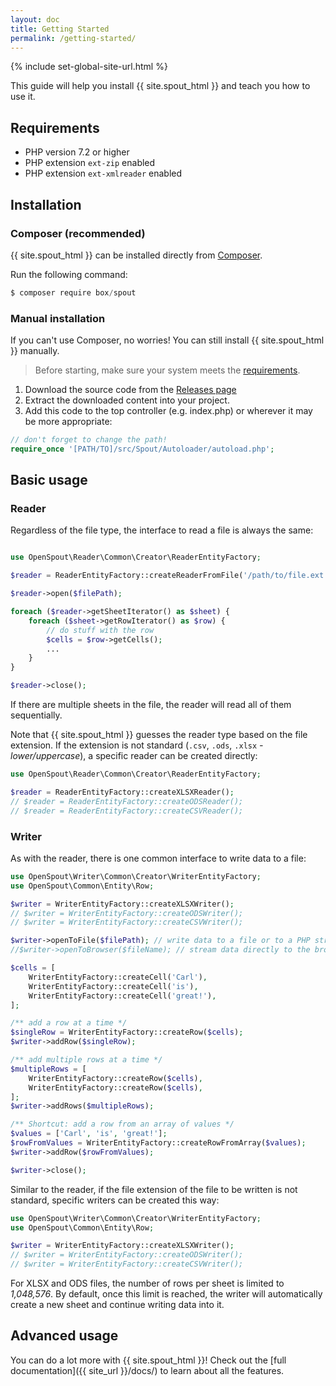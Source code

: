 ```yaml
---
layout: doc
title: Getting Started
permalink: /getting-started/
---
```


{% include set-global-site-url.html %}

This guide will help you install {{ site.spout_html }} and teach you how to use it.

## Requirements

* PHP version 7.2 or higher
* PHP extension `ext-zip` enabled
* PHP extension `ext-xmlreader` enabled


## Installation

### Composer (recommended)

{{ site.spout_html }} can be installed directly from [Composer](https://getcomposer.org/).

Run the following command:
```powershell
$ composer require box/spout
```

### Manual installation

If you can't use Composer, no worries! You can still install {{ site.spout_html }} manually.

> Before starting, make sure your system meets the [requirements](#requirements).

1. Download the source code from the [Releases page](https://github.com/box/spout/releases)
2. Extract the downloaded content into your project.
3. Add this code to the top controller (e.g. index.php) or wherever it may be more appropriate:

```php
// don't forget to change the path!
require_once '[PATH/TO]/src/Spout/Autoloader/autoload.php';
```


## Basic usage

### Reader

Regardless of the file type, the interface to read a file is always the same:

```php

use OpenSpout\Reader\Common\Creator\ReaderEntityFactory;

$reader = ReaderEntityFactory::createReaderFromFile('/path/to/file.ext');

$reader->open($filePath);

foreach ($reader->getSheetIterator() as $sheet) {
    foreach ($sheet->getRowIterator() as $row) {
        // do stuff with the row
        $cells = $row->getCells();
        ...
    }
}

$reader->close();
```

If there are multiple sheets in the file, the reader will read all of them sequentially.


Note that {{ site.spout_html }} guesses the reader type based on the file extension. If the extension is not standard (`.csv`, `.ods`, `.xlsx` _- lower/uppercase_), a specific reader can be created directly:

```php
use OpenSpout\Reader\Common\Creator\ReaderEntityFactory;

$reader = ReaderEntityFactory::createXLSXReader();
// $reader = ReaderEntityFactory::createODSReader();
// $reader = ReaderEntityFactory::createCSVReader();
```

### Writer

As with the reader, there is one common interface to write data to a file:

```php
use OpenSpout\Writer\Common\Creator\WriterEntityFactory;
use OpenSpout\Common\Entity\Row;

$writer = WriterEntityFactory::createXLSXWriter();
// $writer = WriterEntityFactory::createODSWriter();
// $writer = WriterEntityFactory::createCSVWriter();

$writer->openToFile($filePath); // write data to a file or to a PHP stream
//$writer->openToBrowser($fileName); // stream data directly to the browser

$cells = [
    WriterEntityFactory::createCell('Carl'),
    WriterEntityFactory::createCell('is'),
    WriterEntityFactory::createCell('great!'),
];

/** add a row at a time */
$singleRow = WriterEntityFactory::createRow($cells);
$writer->addRow($singleRow);

/** add multiple rows at a time */
$multipleRows = [
    WriterEntityFactory::createRow($cells),
    WriterEntityFactory::createRow($cells),
];
$writer->addRows($multipleRows); 

/** Shortcut: add a row from an array of values */
$values = ['Carl', 'is', 'great!'];
$rowFromValues = WriterEntityFactory::createRowFromArray($values);
$writer->addRow($rowFromValues);

$writer->close();
```

Similar to the reader, if the file extension of the file to be written is not standard, specific writers can be created this way:

```php
use OpenSpout\Writer\Common\Creator\WriterEntityFactory;
use OpenSpout\Common\Entity\Row;

$writer = WriterEntityFactory::createXLSXWriter();
// $writer = WriterEntityFactory::createODSWriter();
// $writer = WriterEntityFactory::createCSVWriter();
```

For XLSX and ODS files, the number of rows per sheet is limited to *1,048,576*. By default, once this limit is reached, the writer will automatically create a new sheet and continue writing data into it.


## Advanced usage

You can do a lot more with {{ site.spout_html }}! Check out the [full documentation]({{ site_url }}/docs/) to learn about all the features.
